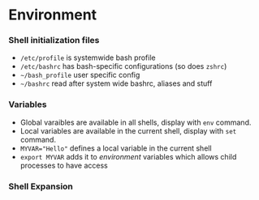 # Environment
### Shell initialization files
- `/etc/profile` is systemwide bash profile
- `/etc/bashrc` has bash-specific configurations (so does `zshrc`)
- `~/bash_profile` user specific config
- `~/bashrc` read after system wide bashrc, aliases and stuff

### Variables
- Global varaibles are available in all shells, display with `env` command. 
- Local variables are available in the current shell, display with `set` command.
- `MYVAR="Hello"` defines a local variable in the current shell
- `export MYVAR` adds it to *environment* variables which allows child processes to have access 

### Shell Expansion

